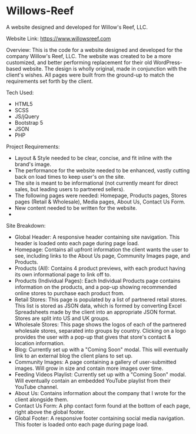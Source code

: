 # Willows-Reef
A website designed and developed for Willow's Reef, LLC.

Website Link: https://www.willowsreef.com

Overview: This is the code for a website designed and developed for the company Willow's Reef, LLC. The website was created to be a more customized, and better performing replacement for their old WordPress-based website. The design is wholly original, made in conjunction with the client's wishes. All pages were built from the ground-up to match the requirements set forth by the client.

Tech Used:
- HTML5
- SCSS
- JS/jQuery
- Bootstrap 5
- JSON
- PHP

Project Requirements:
- Layout & Style needed to be clear, concise, and fit inline with the brand's image.
- The performance for the website needed to be enhanced, vastly cutting back on load times to keep user's on the site.
- The site is meant to be informational (not currently meant for direct sales, but leading users to partnered sellers).
- The following pages were needed: Homepage, Products pages, Stores pages (Retail & Wholesale), Media pages, About Us, Contact Us Form.
- New content needed to be written for the website.
-  

Site Breakdown:
- Global Header: A responsive header containing site navigation. This header is loaded onto each page during page load.
- Homepage: Contains all upfront information the client wants the user to see, including links to the About Us page, Community Images page, and Products.
- Products (All): Contains 4 product previews, with each product having its own informational page to link off to.
- Products (Individual Pages): Each Individual Products page contains information on the products, and a pop-up showing recommended online stores to purchase each product from.
- Retail Stores: This page is populated by a list of partnered retail stores. This list is stored as JSON data, which is formed by converting Excel Spreadsheets made by the client into an appropriate JSON format. Stores are split into US and UK groups.
-  Wholesale Stores: This page shows the logos of each of the partnered wholesale stores, separated into groups by country. Clicking on a logo provides the user with a pop-up that gives that store's contact & location information.
-  Blog: Currently set up with a "Coming Soon" modal. This will eventually link to an external blog the client plans to set up.
-  Community Images: A page containing a gallery of user-submitted images. Will grow in size and contain more images over time.
-  Feeding Videos Playlist:  Currently set up with a "Coming Soon" modal. Will eventually contain an embedded YouTube playlist from their YouTube channel.
-  About Us: Contains information about the company that I wrote for the client alongside them.
-  Contact Us Form: A php contact form found at the bottom of each page, right above the global footer.
-  Global Footer: A responsive footer containing social media navigation. This footer is loaded onto each page during page load.
